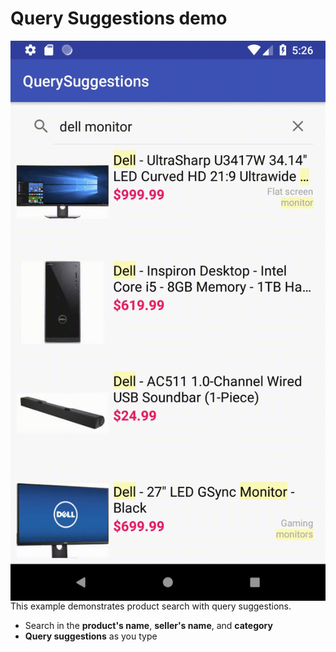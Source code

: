 # Query Suggestions demo
<img src="../docs/query_suggestions.gif" align="right"/>

This example demonstrates product search with query suggestions.

- Search in the **product's name**, **seller's name**, and **category**
- **Query suggestions** as you type

